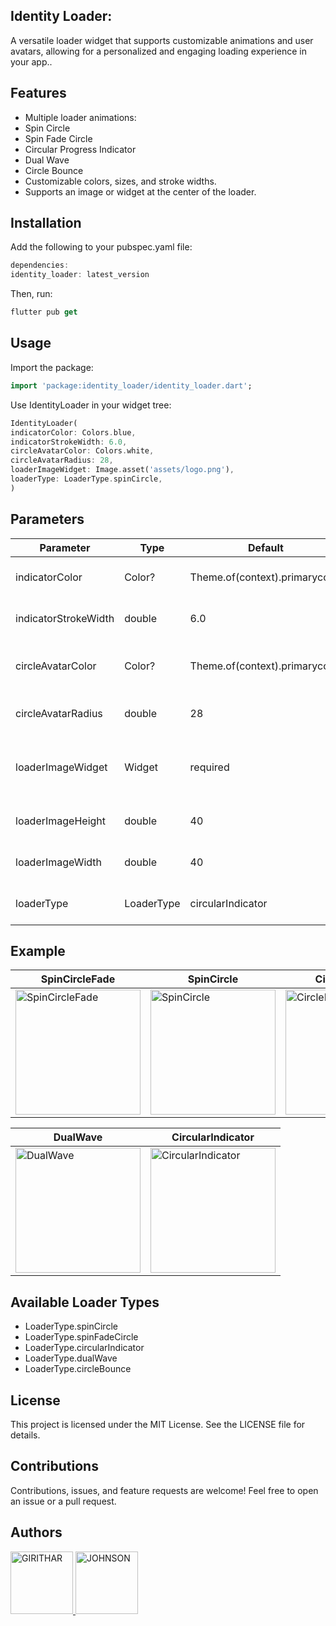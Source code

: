 

## Identity Loader: 
A versatile loader widget that supports customizable animations and user avatars, allowing for a personalized and engaging loading experience in your app..

## Features

* Multiple loader animations:
* Spin Circle
* Spin Fade Circle
* Circular Progress Indicator
* Dual Wave
* Circle Bounce
* Customizable colors, sizes, and stroke widths.
* Supports an image or widget at the center of the loader.


## Installation

Add the following to your pubspec.yaml file:

```dart
dependencies:
identity_loader: latest_version
```


Then, run:

```dart
flutter pub get
```


## Usage

Import the package:
```dart
import 'package:identity_loader/identity_loader.dart';
```

Use IdentityLoader in your widget tree:

```dart
IdentityLoader(
indicatorColor: Colors.blue,
indicatorStrokeWidth: 6.0,
circleAvatarColor: Colors.white,
circleAvatarRadius: 28,
loaderImageWidget: Image.asset('assets/logo.png'),
loaderType: LoaderType.spinCircle,
)
```

## Parameters

|Parameter   | Type   | Default                        |Description   |
|---|--------|--------------------------------|---|
| indicatorColor  | Color? | Theme.of(context).primarycolor | Color of the loading indicator  |
|  indicatorStrokeWidth | double | 6.0                            | Stroke width of the indicator  |
| circleAvatarColor  | Color? | Theme.of(context).primarycolor                           |Background color of the center avatar   |
|circleAvatarRadius   | double | 28                             | Radius of the center avatar  |
| loaderImageWidget  |  Widget | required                       |Widget displayed at the center of the loader   |
|  loaderImageHeight | double | 40                             | Height of the loader image  |
| loaderImageWidth  |    double | 40                             | Width of the loader imag  |
| loaderType  |   LoaderType | circularIndicator              | Type of loading animation  |

## Example



| SpinCircleFade | SpinCircle | CircleBounce |
|---------------|-----------|-------------|
| <img src="https://media-hosting.imagekit.io/61b6d57a578f445e/spinCircleFade.gif?Expires=1838193712&Key-Pair-Id=K2ZIVPTIP2VGHC&Signature=toYyhCC17lrUdVIpx~kyBQFMRcblaOVJuBqptXG4-J2EtcsoHN4Oy2FsHt1YzB~hBpAm1BYsdwdz2JSfehqTZQD52lDcpmopxmawL16qQyviHJUJrFi5AaS1ISo8EcUn3Cxo6NjFSRb~SilllIRcJRXEFy9MU4L9MPsNMy~wf6Xp5gN1XTfmrbilm7fDzKdNxVkJPewqbYKezxpOlficeD6PJ4DxQw8SEw9ZQwphHnZk4pm8akZW-9Kc0Pe6-p8ZYx0dKzlqs9uOY8lzFFnLcjNQEfWlSYakTRI5xcowx4HfIY6jfHAjBo7SIgrVQKopQufPGyz759RrYL1M1dJvJw__" width="200" alt="SpinCircleFade"/> | <img src="https://media-hosting.imagekit.io/6ca6bdcdfec64733/spinCircle.gif?Expires=1838194516&Key-Pair-Id=K2ZIVPTIP2VGHC&Signature=MaAIww-WMj1m~R9VoAbqT6cuEx92V57pdqaZsOjBy-ubLMa8NkwFmAsW8LEMbQSTh16dAoDtVnPHFPTcEDsSmGM2Po6YjSsJ12V5hjaQccphD2kPMKGPM4F12Ax2wiQmiScZ3WDjS~mcd72vjl9RCFcBwpUQOpOybwhCXqVd4K6b-3T2WODBClfQv4ICx3gn-5gB7HN-D3bF1kS5prBd6N8iRW7YZTsgewN87xYzMCW0ZkXNT3QMLgTm8UpZGKBbzcMk69BBxw2iHujHkjegyl--P1dm43PjCmrKdkOcuWWizO-HwQey06NhfoHWdA3l7VUYDzG07t3qmnnqJk3u1w__" width="200" alt="SpinCircle"/> | <img src="https://media-hosting.imagekit.io/c67a9acd363649c5/circleBounce.gif?Expires=1838194558&Key-Pair-Id=K2ZIVPTIP2VGHC&Signature=DDIPV5U1qYxkr0Bbi7uICNVa5g7g~3F79blOH3jEQxRqZeB7nKo91az~lcUr-D9X-GM6vjzdbW56KXFkh7demV~LDMrnLZgB-2crASp6I2kTh75noOk8ZwrY1mLRZsGDflN2kD7ifybisIns0chiuVhEiMpmBxKvCoho33OGdsYjWhF2UKXNm9ZbI4-je9ow-AB7Ve4yQe2rC4uOgTOBGapMV1GxLh8Evq2U2tGOrrcAXHlQWIpIBmcAuzTng-rwm1NVv-aq3xACSGouPwSpEVf1Obj-elx~aXkixzijfYIexm8yCwmluMsvvwpGRimbnHzkMwZJI~~rJ4DRYQQ0tA__" width="200" alt="CircleBounce"/> |


| DualWave | CircularIndicator |
|---------|------------------|
| <img src="https://media-hosting.imagekit.io/ad90c276e2b746aa/dualWave.gif?Expires=1838194553&Key-Pair-Id=K2ZIVPTIP2VGHC&Signature=gTnvPJ2mRN3AAMmFngdIYuw2ovrt1GJBeWYi86Us7IyeuCyJDcrZHAzkqjJ-8kXH1lzLsYFeHNOqVuZonPN--J~VX78WoFt3UQJBBxXI5h3Cfv3i26HWUXPYkGaZdh959z2XcteCwqX3wlP~ZdsHQ2FAPkGJS4obhxuUfGmiyH1GOwrkbvk38QD4qOHuP3tyv7LaNOZbUHXwYtc2VM-KnJQP8kTnUU2Q-~Zw5HT65PDWDI1gZTEIVvgPwEPj9sL~jebG-gLhXxZnSAvQMzTmC6SxGbD7sKOfgmltvkxrmDWb2hnDXptTPAFQKaGY4UsOu~G-Uj~iPBvkg9FjfAf9Lg__" width="200" alt="DualWave"/> | <img src="https://media-hosting.imagekit.io/0bdd09a747044bdd/circular.gif?Expires=1838194805&Key-Pair-Id=K2ZIVPTIP2VGHC&Signature=zRB14bhWWECXB1ZkEWDEOU8bVN3zx5kEfFs~49FDcLVeMpprc-0TBRReS1q~Kp8hUhGPMaPlYxN~jpGaigyC3z5aWpegE25rnxKqJ9mfkAZ4LAu1sH5WV0mcxgFWwGkbElnL5neEfWVmEv96sQ~2Cr-axGj8pcpoPyaS7TbKTIPEh~ICrvRjpAW2G9pef0z~x5UwPj9QlhK50f0QsPFt0KuqKkI~zDRgdffXCATgQxlGSquIwIIHkbpJF31rwLlhpP7cwlSZiycLlwrLzcdOq3LMKBn9jv9w6hNfUu~fDaTCGR0lwfW9ISpAmf4AbiW~7CQuBeEKFkp7TrLyP3k5EQ__" width="200" alt="CircularIndicator"/> |







[//]: # ([https://user-images.githubusercontent.com/14011726/94132137-7d4fc100-fe7c-11ea-8512-69f90cb65e48.gif]&#40;https://youtube.com/shorts/ZSozPgIKRUQ?si=kwwMBFpSYrSslwHG&#41;)






## Available Loader Types
* LoaderType.spinCircle
* LoaderType.spinFadeCircle
* LoaderType.circularIndicator
* LoaderType.dualWave
* LoaderType.circleBounce

## License
This project is licensed under the MIT License. See the LICENSE file for details.

## Contributions
Contributions, issues, and feature requests are welcome! Feel free to open an issue or a pull request.

## Authors

<a href="https://github.com/Girithardeveloper/Identity-Loader">
    <img src="https://i.imghippo.com/files/mhE6205AIs.jpg" alt="GIRITHAR" width="100" height="100">
</a>

<a href="https://github.com/Girithardeveloper/Identity-Loader">
    <img src="https://avatars.githubusercontent.com/u/116719711?v=4" alt="JOHNSON" width="100" height="100">
</a>








